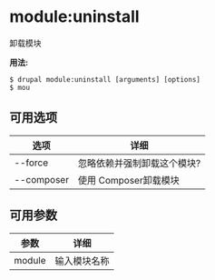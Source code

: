 # module:uninstall
卸载模块

**用法:**
```
$ drupal module:uninstall [arguments] [options]
$ mou  
```

## 可用选项
选项 | 详细
-------|-------------
--force | 忽略依赖并强制卸载这个模块?
--composer | 使用 Composer卸载模块

## 可用参数
参数 | 详细
---------|-------------
module | 输入模块名称
